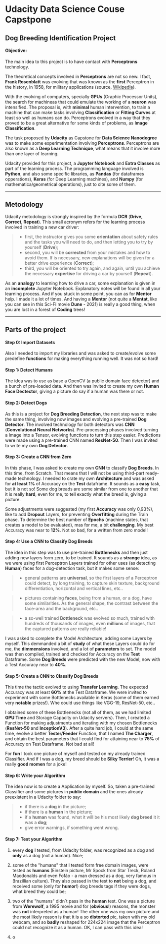 # Udacity Data Science Couse Capstpone

## Dog Breeding Identification Project

#### Objective:

The main idea to this project is to have contact with **Perceptrons** technology.

The theoretical concepts involved in **Perceptrons** are not so new. I fact, **Frank Rosenblatt** was evolving that was known as the **first** Perceptron in the history, in 1958, for military applications (source, [Wikipedia](https://en.wikipedia.org/wiki/Perceptron)).

With the evolving of computers, specially **GPUs** (Graphic Processor Units), the search for machineas that could emulate the working of a **neuron** was intensified. The proposal is, with **minimal** human intervention, to train a machine that can make tasks involving **Classification** or **Fitting Curves** at least so well as humans can do. Perceptrons evolved in a way that they proved to be a great alternative for some kinds of problems, as **Image Classification**.

The task proposed by **Udacity** as Capstone for **Data Science Nanodegree** was to make some experimentation involving **Perceptrons**. Perceptrons are also known as a **Deep Learning Technique**, what means that it involve more than one layer of learning.

Udacity provided for this project, a **Jupyter Notebook** and **Extra Classes** as part of the learning process. The programming language involved is **Python**, and also some specific libraries, as **Pandas** (for dataframes opperations), **Keras** (for Deep Learning machines), and **Numpy** (for mathematica/geometrical operations), just to cite some of them.

---

## Metodology

Udacity metodology is strongly inspired by the formula **DCR** (**Drive, Correct, Repeat**). This small acronym refers for the learning process involved in training a new car driver:

> - first, the instructor gives you some **orientation** about safety rules and the tasks you will need to do, and then letting you to try by yourself (**Drive**);
> - second, you will be **corrected** from your mistakes and how to avoid them. If is necessary, new explanations will be given for a better drive experience (**Correct**);
> - third, you will be oriented to try again, and again, until you achieve the necessary **expertise** for driving a car by yourself (**Repeat**).

As an **analogy** to learning how to drive a car, some explanation is given in an **incomplete** Jupyter Notebook. Explanatory notes will be found in all your learning process. And if you stuck in some point, you can as for **Mentor** help. I made it a lot of times. And having a **Mentor** (not quite a **Mentat**, like you can see in this Sci-Fi movie **Dune** - 2021) is really a good thing, when you are lost in a forest of **Coding** trees!

---

## Parts of the project

#### Step 0: Import Datasets

Also I needed to import my libraries and was asked to create/evolve some predefine **functions** for making everything running well. It was not so hard!

#### Step 1: Detect Humans

The idea was to use as base a OpenCV (a public domain face detector) and a bunch of pre-loaded data. And then was invited to create my own **Human Face Dectector**, giving a picture do say if a human was there or not.

#### Step 2: Detect Dogs

As this is a project for **Dog Breeding Detection**, the next step was to make the same thing, involving now images and evolving a pre-trained **Dog Detector**. The involved technology for both detectors was **CNN** (**Convolutional Neural Networks**). Pre-processing phases involved turning a Image into a Tensor, evolving functions to turn this step easier. Predictions were made using a pre-trained CNN named **ResNet-50**. Then I was invited to write my own **Dog Detector**.

#### Step 3: Create a CNN from Zero

In this phase, I was asked to create my own **CNN** to classify **Dog Breeds**. In this time, from Scratch. That means that I will not be using third-part ready-made technology. I needed to crate my own **Architecture** and was asked for **at least 1%** of Accuracy on the **Test** dataframe. It sounds as a **easy** task, but it is not so! Some dog breads are some similar from one to another that it is really **hard**, even for me, to tell exactly what the breed is, giving a picture.

Some adjustments were suggested (my first **Accuracy** was only 0,93%), like to add **Dropout** Layers, for preventing **Overfitting** during the Train phase. To determine the best number of **Epochs** (machine states, that creates a model to be evaluated), mas for me, a bit **challenging**. My best Accuracy was near to **12%**. Not so bad, for a written from zero model!

#### Step 4: Use a CNN to Classify Dog Breeds

The idea in this step was to use pre-trained **Bottlenecks** and then just adding new layers form zero, to be trained. It sounds as a **strange** idea, as we were using first Perceptron Layers trained for other uses (as detecting **Human**) faces for a dog-detection task, but it makes some sense:

>- general patterns are **universal**, so the first layers of a Perceptron could detect, by long training, to capture skin texture, background differentiation, horizontal and vertical lines, etc..

>- pictures containing **faces**, being from a human, or a dog, have some similarities. As the general shape, the contrast between the face-area and the background, etc..

>- a so-well trained **Bottleneck** was evolved so much, trained with hundreds of thousands of images, even **millions** of images, that the captured patterns are really reliable!

I was asked to complete the Model Architecture, adding some Layers by myself. This demmanded a bit of **study** of what these Layers could do for me, the **dimmensions** involved, and a lot of **parameters** to set. The model was then compiled, trained and checked for Accuracy on the **Test** Dataframe. Some **Dog Breeds** were predicted with the new Model, now with a Test Accuracy near to **40%**.

#### Step 5: Create a CNN to Classify Dog Breeds

This time the tactic evolved to using **Transfer Learning**. The expected Accuracy was at least **60%** at the Test Dataframe. We were invited to experiment with some Bottlenecks available in Keras (some of them earned very **notable** prizes!). Whe could use things like VGG-19, ResNet-50, etc..

I obtained some of these Bottlenecks (not all of them, as we had limited **GPU Time** and Storage Capacity on Udacity servers). Then, I created a Function for making adjustments and iterating with my chosen Bottlenecks (**ResNet-50** and **InceptionV3**). After a quite hard job, I could at the same time, evolve a better **Tester/Feeder** Function, that I named **The Charger**, and obtain the best parameters that I could find for attaining near to **75%** of Accuracy on Test Dataframe. Not bad at all!

For **fun** I took one picture of myself and tested on my already trained Classifier. And if I was a dog, my breed should be **Silky Terrier**! Oh, it was a really **good momen** for a joke!

#### Step 6: Write your Algorithm

The idea now is to create a Application by myself. So, taken a pre-trained Classifier and some pictures in **public domain** and the ones already preexistent in a Udacity folder to say:

>- if there is a **dog** in the picture;
>- if there is a **human** in the picture;
>- if a **human** was found, what it will be his most likely **dog breed** it it was a **dog**;
>- give error warnings, if something went wrong.

#### Step 7: Test your Algorithm

1. every **dog** I tested, from Udacity folder, was recognized as a dog and **only** as a dog (not a human). Nice;

2. some of the "humans" that I tested form free domain images, were tested as **humans** (Einstein picture, Mr Spock from Star Treck, Roland Macdonalds and even Fofão - a man dressed as a dog, very famous in Brazillian culture). They also passed in the test to **not** being a dog, and received some (only for **humor**!) dog breeds tags if they were dogs, what breed they could be;

3. two of the "humans" didn´t pass in the **human** test. One was a picture from **Werewolf**, a 1995 movie and for (**obvious**!) reasons, the monster was **not** interpreted as a human! The other one was my own picture and the most likely reason is that it is a so **distorted** pic, taken with my old webcam, and so **badly** reshaped for 224x224 image that the Perceptron could not recognize it as a human. OK, I can pass with this idea!  

3. o 

